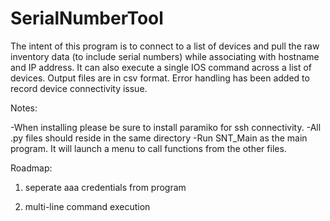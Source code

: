 # SerialNumberTool
The intent of this program is to connect to a list of devices and pull the raw inventory data (to include serial numbers) while associating with hostname and IP address. It can also execute a single IOS command across a list of devices. Output files are in csv format. Error handling has been added to record device connectivity issue.

Notes:

-When installing please be sure to install paramiko for ssh connectivity.
-All .py files should reside in the same directory
-Run SNT_Main as the main program. It will launch a menu to call functions from the other files.



Roadmap: 

1. seperate aaa credentials from program

2. multi-line command execution

